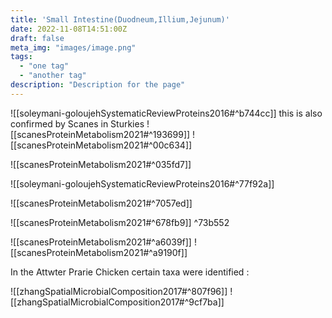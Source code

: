 ```yaml
---
title: 'Small Intestine(Duodneum,Illium,Jejunum)'
date: 2022-11-08T14:51:00Z
draft: false
meta_img: "images/image.png"
tags:
  - "one tag"
  - "another tag"
description: "Description for the page"
---
```


![[soleymani-goloujehSystematicReviewProteins2016#^b744cc]]
this is also confirmed by Scanes in Sturkies
![[scanesProteinMetabolism2021#^193699]]
![[scanesProteinMetabolism2021#^00c634]]


![[scanesProteinMetabolism2021#^035fd7]]

![[soleymani-goloujehSystematicReviewProteins2016#^77f92a]]

![[scanesProteinMetabolism2021#^7057ed]]

![[scanesProteinMetabolism2021#^678fb9]] ^73b552

![[scanesProteinMetabolism2021#^a6039f]]
![[scanesProteinMetabolism2021#^a9190f]]

In the Attwter Prarie Chicken certain taxa were identified :

![[zhangSpatialMicrobialComposition2017#^807f96]]
![[zhangSpatialMicrobialComposition2017#^9cf7ba]]
